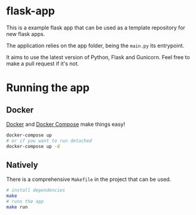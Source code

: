 # flask-app

This is a example flask app that can be used as a template repository for new flask apps.

The application relies on the app folder, being the `main.py` its entrypoint.

It aims to use the latest version of Python, Flask and Gunicorn. Feel free to make a pull request if it's not.

# Running the app

## Docker

[Docker](https://www.docker.com/) and [Docker Compose](https://www.docker.com/) make things easy!

```sh
docker-compose up
# or if you want to run detached
docker-compose up -d
```

## Natively

There is a comprehensive `Makefile` in the project that can be used.

```sh
# install dependencies
make
# runs the app
make run
```
